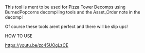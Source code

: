 This tool is ment to be used for Pizza Tower Decomps using BurnedPopcorns decompiling tools and the Asset_Order note in the decomp!

Of course these tools arent perfect and there will be slip ups!

HOW TO USE

https://youtu.be/zo45UOgLzCE
